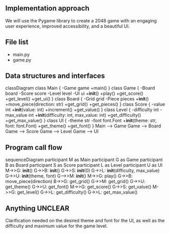 ## Implementation approach

We will use the Pygame library to create a 2048 game with an engaging user experience, improved accessibility, and a beautiful UI.

## File list

- main.py
- game.py

## Data structures and interfaces


classDiagram
    class Main {
        -Game game
        +main()
    }
    class Game {
        -Board board
        -Score score
        -Level level
        -UI ui
        +__init__()
        +play()
        +get_score()
        +get_level()
        +get_ui()
    }
    class Board {
        -Grid grid
        -Piece pieces
        +__init__()
        +move_piece(direction: str)
        +get_grid()
        +get_pieces()
    }
    class Score {
        -value int
        +__init__(value: int)
        +increment()
        +get_value()
    }
    class Level {
        -difficulty int
        -max_value int
        +__init__(difficulty: int, max_value: int)
        +get_difficulty()
        +get_max_value()
    }
    class UI {
        -theme str
        -font font.Font
        +__init__(theme: str, font: font.Font)
        +get_theme()
        +get_font()
    }
    Main --> Game
    Game --> Board
    Game --> Score
    Game --> Level
    Game --> UI


## Program call flow


sequenceDiagram
    participant M as Main
    participant G as Game
    participant B as Board
    participant S as Score
    participant L as Level
    participant U as UI
    M->>G: __init__()
    G->>B: __init__()
    G->>S: __init__(0)
    G->>L: __init__(difficulty, max_value)
    G->>U: __init__(theme, font)
    G-->>M: __init__()
    M->>G: play()
    G->>B: move_piece(direction)
    B->>G: get_grid()
    G->>M: get_grid()
    G->>U: get_theme()
    G->>U: get_font()
    M->>G: get_score()
    G->>S: get_value()
    M->>G: get_level()
    G->>L: get_difficulty()
    G->>L: get_max_value()


## Anything UNCLEAR

Clarification needed on the desired theme and font for the UI, as well as the difficulty and maximum value for the game level.

